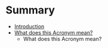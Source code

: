 # Summary

* [Introduction](README.md)
* [What does this Acronym mean?](chapter1.md)
   * What does this Acronym mean?

